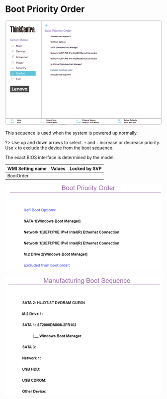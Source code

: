 # Boot Priority Order #

![](./img/tc_boot_priority_order.png)

This sequence is used when the system is powered up normally.

?> Use up and down arrows to select. `+` and `-` increase or decrease priority. Use `x` to exclude the device from the boot sequence.

The exact BIOS interface is determined by the model.

| WMI Setting name | Values | Locked by SVP |
|:---|:---|:---|
| BootOrder |  |  |

![](./img/./thinkcentre_boot_priority_order.png)

<!-- MODEL: M70s, M90 s & q -->

![](./img/thinkcentre_manufacturing_boot_sequence.png)

<!-- MODEL: M90q -->
